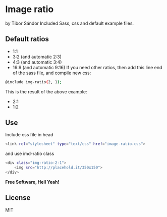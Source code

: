 # Image ratio
by Tibor Sándor
Included Sass, css and default example files.
## Default ratios
- 1:1
- 3:2 (and automatic 2:3)
- 4:3 (and automatic 3:4)
- 16:9 (and automatic 9:16)
If you need other ratios, then add this line end of the sass file, and compile new css:
```sh
@include img-ratio(2, 1);
```
This is the result of the above example:
- 2:1
- 1:2
## Use
Include css file in head
```sh
<link rel="stylesheet" type="text/css" href="image-ratio.css">
```
and use imd-ratio class
```sh
<div class="img-ratio-2-1">
    <img src="http://placehold.it/350x150">
</div>
```
**Free Software, Hell Yeah!**
## License
MIT
